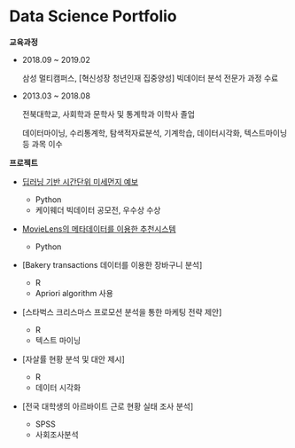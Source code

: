 # Data Science Portfolio

**교육과정**
* 2018.09 ~ 2019.02

  삼성 멀티캠퍼스, [혁신성장 청년인재 집중양성] 빅데이터 분석 전문가 과정 수료
* 2013.03 ~ 2018.08

  전북대학교, 사회학과 문학사 및 통계학과 이학사 졸업
  
  데이터마이닝, 수리통계학, 탐색적자료분석, 기계학습, 데이터시각화, 텍스트마이닝 등 과목 이수
 


**프로젝트**

  * [딥러닝 기반 시간단위 미세먼지 예보](https://github.com/limsooyeon/data_science_portfolio/tree/master/%EB%94%A5%EB%9F%AC%EB%8B%9D%20%EA%B8%B0%EB%B0%98%20%EC%8B%9C%EA%B0%84%20%EB%8B%A8%EC%9C%84%20%EB%AF%B8%EC%84%B8%EB%A8%BC%EC%A7%80%20%EC%98%88%EB%B3%B4)
    * Python
    * 케이웨더 빅데이터 공모전, 우수상 수상
    
  * [MovieLens의 메타데이터를 이용한 추천시스템](https://github.com/limsooyeon/data_science_portfolio/tree/master/MovieLens%EC%9D%98%20%EB%A9%94%ED%83%80%EB%8D%B0%EC%9D%B4%ED%84%B0%EB%A5%BC%20%EC%9D%B4%EC%9A%A9%ED%95%9C%20%EC%B6%94%EC%B2%9C%20%EC%8B%9C%EC%8A%A4%ED%85%9C)
    * Python
  
  * [Bakery transactions 데이터를 이용한 장바구니 분석]
    * R
    * Apriori algorithm 사용
    
  * [스타벅스 크리스마스 프로모션 분석을 통한 마케팅 전략 제안]
    * R
    * 텍스트 마이닝
    
  * [자살률 현황 분석 및 대안 제시]
    * R
    * 데이터 시각화
    
  * [전국 대학생의 아르바이트 근로 현황 실태 조사 분석]
    * SPSS
    * 사회조사분석
    
    
  

